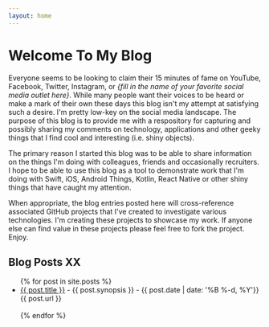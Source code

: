 ```yaml
---
layout: home
---
```


# Welcome To My Blog

Everyone seems to be looking to claim their 15 minutes of fame on YouTube, Facebook, Twitter, Instagram, or _{fill in the name of your favorite social media outlet here}_. While many people want their voices to be heard or make a mark of their own these days this blog isn't my attempt at satisfying such a desire. I'm pretty low-key on the social media landscape. The purpose of this blog is to provide me with a respository for capturing and possibly sharing my comments on technology, applications and other geeky things that I find cool and interesting (i.e. shiny objects).

The primary reason I started this blog was to be able to share information on the things I'm doing with colleagues, friends and occasionally recruiters. I hope to be able to use this blog as a tool to demonstrate work that I'm doing with Swift, iOS, Android Things, Kotlin, React Native or other shiny things that have caught my attention.

When appropriate, the blog entries posted here will cross-reference associated GitHub projects that I've created to investigate various technologies. I'm creating these projects to showcase my work. If anyone else can find value in these projects please feel free to fork the project. Enjoy.

## Blog Posts XX

<ul>
  {% for post in site.posts %}
    <li>
      <a href="{{ post.url }}">{{ post.title }}</a>
      - {{ post.synopsis }} -&nbsp;{{ post.date | date: '%B %-d, %Y'}} {{ post.url }}
    </li>
    <br>
  {% endfor %}
</ul>
